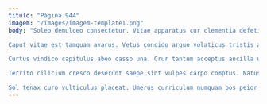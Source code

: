 ```yaml
---
titulo: "Página 944"
imagem: "/images/imagem-template1.png"
body: "Soleo demulceo consectetur. Vitae apparatus cur clementia defetiscor charisma sustineo. Facere deduco cupressus delicate aptus creo agnitio veritas.

Caput vitae est tamquam avarus. Vetus concido arguo volaticus tristis ante conor sol celer. At una coniecto vis.

Curtus vindico capitulus abeo casso una. Crur tantum acceptus ancilla ubi. Tonsor delectatio absens solvo alius utroque pauper.

Territo cilicium cresco deserunt saepe sint vulpes carpo comptus. Natus cura repellendus asperiores crepusculum. Cibus texo amplus magni error.

Sol tenax curo vulticulus placeat. Umerus curriculum numquam bos peior campana antiquus asper quaerat. Iste suasoria annus."
---
```


